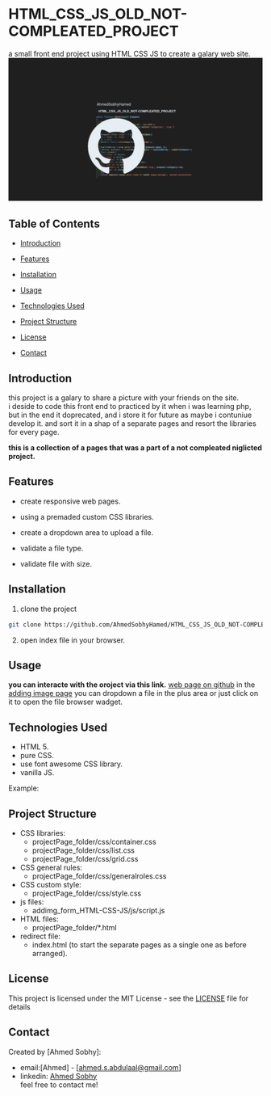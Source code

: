 # HTML_CSS_JS_OLD_NOT-COMPLEATED_PROJECT

a small front end project using HTML CSS JS to create a galary web site.
![](repo-image/name.png)

## Table of Contents

- [Introduction](#introduction)
- [Features](#features)
- [Installation](#installation)
- [Usage](#usage)
- [Technologies Used](#technologies-used)
- [Project Structure](#project-structure)
- [License](#license)
- [Contact](#contact)

  <!-- intro -->

## Introduction

this project is a galary to share a picture with your friends on the site.
<br>
i deside to code this front end to practiced by it when i was learning php, but in the end it doprecated, and i store it for future as maybe i contuniue develop it. and sort it in a shap of a separate pages and resort the libraries for every page.

**this is a collection of a pages that was a part of a not compleated niglicted project.**

  <!-- technologies was used with links if available -->

## Features

- create responsive web pages.
- using a premaded custom CSS libraries.
- create a dropdown area to upload a file.
- validate a file type.
- validate file with size.

  <!-- get start and how to run with the prerequisites mintion -->

## Installation

1. clone the project

```sh
git clone https://github.com/AhmedSobhyHamed/HTML_CSS_JS_OLD_NOT-COMPLEATED_PROJECT.git
```

2. open index file in your browser.

  <!-- usage or how to interact with this technologies like api end points and what they do -->

## Usage

**you can interacte with the oroject via this link.**
[web page on github](https://ahmedsobhyhamed.github.io/HTML_CSS_JS_OLD_NOT-COMPLEATED_PROJECT/)
in the
[adding image page](https://ahmedsobhyhamed.github.io/HTML_CSS_JS_OLD_NOT-COMPLEATED_PROJECT/addimg_form_HTML-CSS-JS/addimg.html)
you can dropdown a file in the plus area or just click on it to open the file browser wadget.

## Technologies Used

- HTML 5.
- pure CSS.
- use font awesome CSS library.
- vanilla JS.

Example:

  <!-- about the project and a digram of how it work -->

## Project Structure

- CSS libraries:
  - projectPage_folder/css/container.css
  - projectPage_folder/css/list.css
  - projectPage_folder/css/grid.css
- CSS general rules:
  - projectPage_folder/css/generalroles.css
- CSS custom style:
  - projectPage_folder/css/style.css
- js files:
  - addimg_form_HTML-CSS-JS/js/script.js
- HTML files:
  - projectPage_folder/\*.html
- redirect file:
  - index.html
  (to start the separate pages as a single one as before arranged).
    <!-- licance -->

## License

This project is licensed under the MIT License - see the [LICENSE](/LICENSE) file for details

  <!-- contacts -->

## Contact

Created by [Ahmed Sobhy]:

- email:[Ahmed] - [[ahmed.s.abdulaal@gmail.com](mailto:ahmed.s.abdulaal@gmail.com)]
- linkedin: [Ahmed Sobhy](https://www.linkedin.com/in/ahmed-sobhy-b824b7201/)
  <br>
  feel free to contact me!
